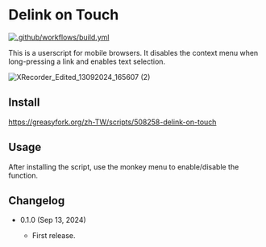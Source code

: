 Delink on Touch
===============

[![.github/workflows/build.yml](https://github.com/eight04/delink-on-touch/actions/workflows/build.yml/badge.svg)](https://github.com/eight04/delink-on-touch/actions/workflows/build.yml)

This is a userscript for mobile browsers. It disables the context menu when long-pressing a link and enables text selection.

![XRecorder_Edited_13092024_165607 (2)](https://github.com/user-attachments/assets/22c76013-ffeb-454b-936a-8514ea1b0b6e)

Install
-------

https://greasyfork.org/zh-TW/scripts/508258-delink-on-touch

Usage
-------

After installing the script, use the monkey menu to enable/disable the function.

Changelog
---------

* 0.1.0 (Sep 13, 2024)

	- First release.
